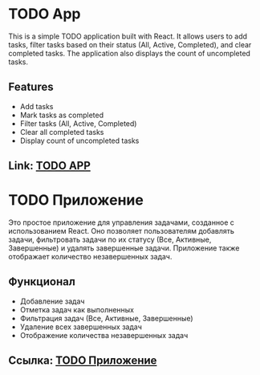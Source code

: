 # TODO App

This is a simple TODO application built with React.
It allows users to add tasks, filter tasks based on their status (All, Active, Completed), and clear completed tasks.
The application also displays the count of uncompleted tasks.

## Features

- Add tasks
- Mark tasks as completed
- Filter tasks (All, Active, Completed)
- Clear all completed tasks
- Display count of uncompleted tasks

## Link: [TODO APP](https://todo-eq547rn66-ox-y.vercel.app/)

# TODO Приложение

Это простое приложение для управления задачами, созданное с использованием React.
Оно позволяет пользователям добавлять задачи, фильтровать задачи по их статусу (Все, Активные, Завершенные) и удалять завершенные задачи.
Приложение также отображает количество незавершенных задач.

## Функционал

- Добавление задач
- Отметка задач как выполненных
- Фильтрация задач (Все, Активные, Завершенные)
- Удаление всех завершенных задач
- Отображение количества незавершенных задач

## Ссылка: [TODO Приложение](https://todo-eq547rn66-ox-y.vercel.app/)
